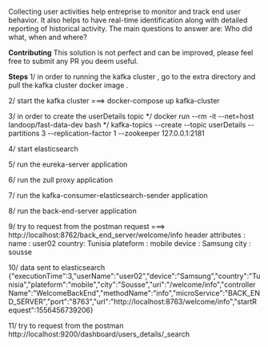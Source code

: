 Collecting user activities help entreprise to monitor and track end user behavior.
It also helps to have real-time identification along with detailed reporting of historical activity.
The main questions to answer are: Who did what, when and where?



**Contributing**
This solution is not perfect and can be improved, please feel free to submit any PR you deem useful.

**Steps**
1/ in order to running the kafka cluster , go to the extra directory and pull the kafka cluster docker image .

2/ start the kafka cluster ===> docker-compose up kafka-cluster

3/ in order to create the userDetails topic 
   */ docker run --rm -it --net=host landoop/fast-data-dev bash
   */ kafka-topics --create --topic userDetails --partitions 3 --replication-factor 1 --zookeeper 127.0.0.1:2181
   
4/ start elasticsearch

5/ run the eureka-server application

6/ run the zull proxy application

7/ run the kafka-consumer-elasticsearch-sender application

8/ run the back-end-server application

9/ try to request from the postman 
        request ===> http://localhost:8762/back_end_server/welcome/info
        header attributes :
                    name : user02 
                    country: Tunisia 
                    plateform : mobile
                    device : Samsung 
                    city : sousse
              
10/ data sent to elasticsearch
        {"executionTime":3,"userName":"user02","device":"Samsung","country":"Tunisia","plateform":"mobile","city":"Sousse","uri":"/welcome/info","controllerName":"WelcomeBackEnd","methodName":"info","microService":"BACK_END_SERVER","port":"8763","url":"http://localhost:8763/welcome/info","startRequest":1556456739206}

11/ try to request from the postman
        http://localhost:9200/dashboard/users_details/_search
